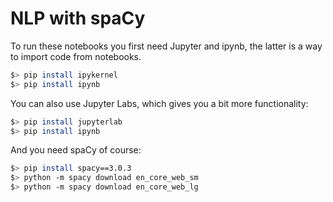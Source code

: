 # NLP with spaCy

To run these notebooks you first need Jupyter and ipynb, the latter is a way to import code from notebooks.

```bash
$> pip install ipykernel
$> pip install ipynb
```

You can also use Jupyter Labs, which gives you a bit more functionality:

```bash
$> pip install jupyterlab
$> pip install ipynb
```

And you need spaCy of course:

```bash
$> pip install spacy==3.0.3
$> python -m spacy download en_core_web_sm
$> python -m spacy download en_core_web_lg
```

